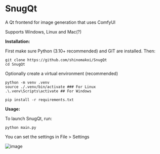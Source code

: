 # SnugQt
A Qt frontend for image generation that uses ComfyUI

Supports Windows, Linux and Mac(?)

**Installation:**

First make sure Python (3.10+ recommended) and GIT are installed. Then:
```
git clone https://github.com/shinomakoi/SnugQt
cd SnugQt
```
Optionally create a virtual environment (recommended)

```
python -m venv .venv
source ./.venv/bin/activate ### For Linux
.\.venv\Scripts\activate ## For Windows
```
```
pip install -r requirements.txt
```

**Usage:**

To launch SnugQt, run: 
```
python main.py
```
You can set the settings in File > Settings

![image](https://github.com/shinomakoi/SnugQt/assets/112139428/ca46f47e-f544-4fc1-bc82-d8a1e53a294a)
